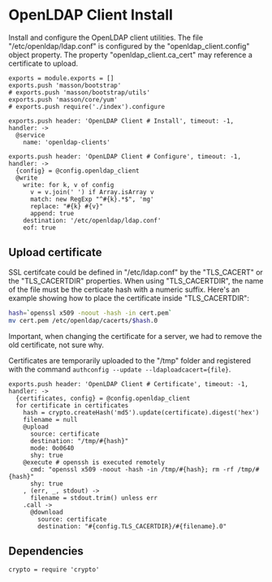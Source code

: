 
# OpenLDAP Client Install

Install and configure the OpenLDAP client utilities. The
file "/etc/openldap/ldap.conf" is configured by the "openldap_client.config"
object property. The property "openldap\_client.ca\_cert" may reference a 
certificate to upload.

    exports = module.exports = []
    exports.push 'masson/bootstrap'
    # exports.push 'masson/bootstrap/utils'
    exports.push 'masson/core/yum'
    # exports.push require('./index').configure

    exports.push header: 'OpenLDAP Client # Install', timeout: -1, handler: ->
      @service
        name: 'openldap-clients'

    exports.push header: 'OpenLDAP Client # Configure', timeout: -1, handler: ->
      {config} = @config.openldap_client
      @write
        write: for k, v of config
          v = v.join(' ') if Array.isArray v
          match: new RegExp "^#{k}.*$", 'mg'
          replace: "#{k} #{v}"
          append: true
        destination: '/etc/openldap/ldap.conf'
        eof: true

## Upload certificate

SSL certifcate could be defined in "/etc/ldap.conf" by 
the "TLS\_CACERT" or the "TLS\_CACERTDIR" properties. When 
using "TLS_CACERTDIR", the name of the file  must be the 
certicate hash with a numeric suffix. Here's an example 
showing how to place the certificate inside "TLS\_CACERTDIR":

```bash
hash=`openssl x509 -noout -hash -in cert.pem`
mv cert.pem /etc/openldap/cacerts/$hash.0
```

Important, when changing the certificate for a server, we had to remove the old
certificate, not sure why.

Certificates are temporarily uploaded to the "/tmp" folder and registered with
the command `authconfig --update --ldaploadcacert={file}`.

    exports.push header: 'OpenLDAP Client # Certificate', timeout: -1, handler: ->
      {certificates, config} = @config.openldap_client
      for certificate in certificates
        hash = crypto.createHash('md5').update(certificate).digest('hex')
        filename = null
        @upload
          source: certificate
          destination: "/tmp/#{hash}"
          mode: 0o0640
          shy: true
        @execute # openssh is executed remotely
          cmd: "openssl x509 -noout -hash -in /tmp/#{hash}; rm -rf /tmp/#{hash}"
          shy: true
        , (err, _, stdout) ->
          filename = stdout.trim() unless err
        .call ->
          @download 
            source: certificate
            destination: "#{config.TLS_CACERTDIR}/#{filename}.0"

## Dependencies

    crypto = require 'crypto'
